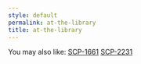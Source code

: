 ```yaml
---
style: default
permalink: at-the-library
title: at-the-library
---
```

You may also like:
[SCP-1661](http://scp-wiki.net/scp-1661)
[SCP-2231](http://scp-wiki.net/scp-2231)